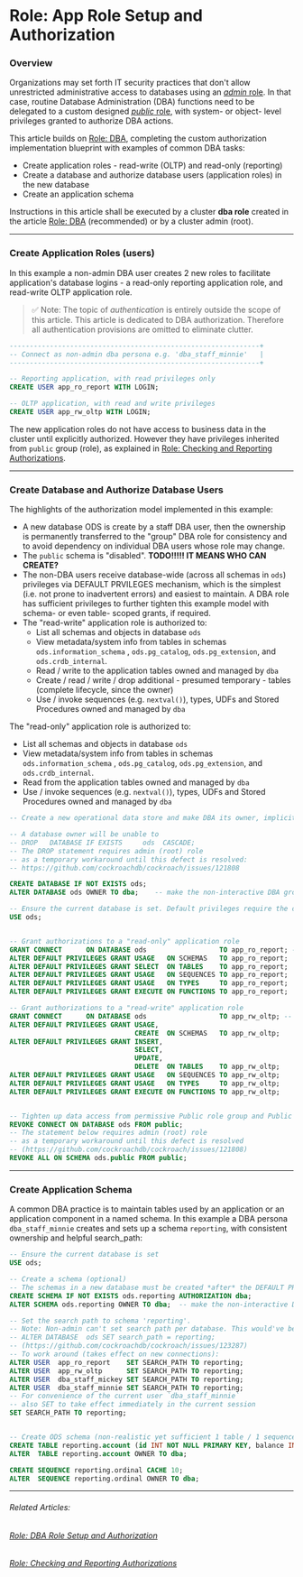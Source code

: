 # Role: App Role Setup and Authorization

### Overview

Organizations may set forth IT security practices that don't allow unrestricted administrative access to databases using an [*admin* role](https://www.cockroachlabs.com/docs/stable/security-reference/authorization#admin-role). In that case, routine Database Administration (DBA) functions need to be delegated to a custom designed [*public* role](https://www.cockroachlabs.com/docs/stable/security-reference/authorization#public-role), with system- or object- level privileges granted to authorize DBA actions.

This article builds on [Role: DBA](../system-overview/role-dba.md), completing the custom authorization implementation blueprint with examples of common DBA tasks:

- Create application roles - read-write (OLTP) and read-only (reporting)
- Create a database and authorize database users (application roles) in the new database
- Create an application schema

Instructions in this article shall be executed by a cluster **dba role** created in the article [Role: DBA](../system-overview/role-dba.md) (recommended) or by a cluster admin (root).





------

### Create Application Roles (users)

In this example a non-admin DBA user creates 2 new roles to facilitate application's database logins - a read-only reporting application role, and read-write OLTP application role.



> ✅ Note: The topic of *authentication* is entirely outside the scope of this article.
> This article is dedicated to DBA authorization. Therefore all authentication provisions are omitted to eliminate clutter.



```sql
--------------------------------------------------------------+
-- Connect as non-admin dba persona e.g. 'dba_staff_minnie'   |
--------------------------------------------------------------+

-- Reporting application, with read privileges only
CREATE USER app_ro_report WITH LOGIN;

-- OLTP application, with read and write privileges
CREATE USER app_rw_oltp WITH LOGIN;
```

The new application roles do not have access to business data in the cluster until explicitly authorized. However they have privileges inherited from `public` group (role), as explained in [Role: Checking and Reporting Authorizations](../system-overview/role-privileges.md#nuanced-points-about-roles-and-privileges).





------

### Create Database and Authorize Database Users

The highlights of the authorization model implemented in this example:

- A new database ODS is create by a staff DBA user, then the ownership is permanently transferred to the "group" DBA role for consistency and to avoid dependency on individual DBA users whose role may change.
- The `public` schema is "disabled". **TODO!!!!! IT MEANS WHO CAN CREATE?**
- The non-DBA users receive database-wide (across all schemas in `ods`) privileges  via DEFAULT PRVILEGES mechanism, which is the simplest (i.e. not prone to inadvertent errors) and easiest to maintain. A DBA role has sufficient privileges to further tighten this example model with schema- or even table- scoped grants, if required. 
- The "read-write" application role is authorized to:
  - List all schemas and objects in database `ods`
  - View metadata/system info from tables in schemas  `ods.information_schema` , `ods.pg_catalog`, `ods.pg_extension`, and `ods.crdb_internal`.
  - Read / write to the application tables owned and managed by `dba`
  - Create / read / write / drop additional - presumed temporary - tables (complete lifecycle, since the owner)
  - Use / invoke sequences (e.g. `nextval()`), types, UDFs and Stored Procedures owned and managed by `dba`

The "read-only" application role is authorized to:

- List all schemas and objects in database `ods`
- View metadata/system info from tables in schemas  `ods.information_schema` , `ods.pg_catalog`, `ods.pg_extension`, and `ods.crdb_internal`.
- Read from the application tables owned and managed by `dba`
- Use / invoke sequences (e.g. `nextval()`), types, UDFs and Stored Procedures owned and managed by `dba`



```sql
-- Create a new operational data store and make DBA its owner, implicitly - with ALL PRIVILEGES

-- A database owner will be unable to
-- DROP   DATABASE IF EXISTS     ods  CASCADE;
-- The DROP statement requires admin (root) role
-- as a temporary workaround until this defect is resolved:
-- https://github.com/cockroachdb/cockroach/issues/121808

CREATE DATABASE IF NOT EXISTS ods;
ALTER DATABASE ods OWNER TO dba;    -- make the non-interactive DBA group (role) the owner! 

-- Ensure the current database is set. Default privileges require the current database context.
USE ods;


-- Grant authorizations to a "read-only" application role
GRANT CONNECT      ON DATABASE ods                  TO app_ro_report; -- e.g. show schemas; show tables;
ALTER DEFAULT PRIVILEGES GRANT USAGE   ON SCHEMAS   TO app_ro_report;
ALTER DEFAULT PRIVILEGES GRANT SELECT  ON TABLES    TO app_ro_report;
ALTER DEFAULT PRIVILEGES GRANT USAGE   ON SEQUENCES TO app_ro_report;
ALTER DEFAULT PRIVILEGES GRANT USAGE   ON TYPES     TO app_ro_report;
ALTER DEFAULT PRIVILEGES GRANT EXECUTE ON FUNCTIONS TO app_ro_report;

-- Grant authorizations to a "read-write" application role
GRANT CONNECT      ON DATABASE ods                  TO app_rw_oltp; -- e.g. show schemas; show tables;
ALTER DEFAULT PRIVILEGES GRANT USAGE,
                               CREATE  ON SCHEMAS   TO app_rw_oltp;
ALTER DEFAULT PRIVILEGES GRANT INSERT,
                               SELECT,
                               UPDATE,
                               DELETE  ON TABLES    TO app_rw_oltp;
ALTER DEFAULT PRIVILEGES GRANT USAGE   ON SEQUENCES TO app_rw_oltp;
ALTER DEFAULT PRIVILEGES GRANT USAGE   ON TYPES     TO app_rw_oltp;
ALTER DEFAULT PRIVILEGES GRANT EXECUTE ON FUNCTIONS TO app_rw_oltp;


-- Tighten up data access from permissive Public role group and Public schemas
REVOKE CONNECT ON DATABASE ods FROM public;
-- The statement below requires admin (root) role
-- as a temporary workaround until this defect is resolved
-- (https://github.com/cockroachdb/cockroach/issues/121808)
REVOKE ALL ON SCHEMA ods.public FROM public;
```





------

### Create Application Schema

A common DBA practice is to maintain tables used by an application or an application component in a named schema. In this example a DBA persona `dba_staff_minnie`  creates and sets up a schema `reporting`, with consistent ownership and helpful search_path:



```sql
-- Ensure the current database is set
USE ods;

-- Create a schema (optional)
-- The schemas in a new database must be created *after* the DEFAULT PRIVILEGES are set
CREATE SCHEMA IF NOT EXISTS ods.reporting AUTHORIZATION dba;
ALTER SCHEMA ods.reporting OWNER TO dba;  -- make the non-interactive DBA group (role) the owner!

-- Set the search path to schema 'reporting'.
-- Note: Non-admin can't set search path per database. This would've been helpful but requires admin:
-- ALTER DATABASE  ods SET search_path = reporting;
-- (https://github.com/cockroachdb/cockroach/issues/123287)
-- To work around (takes effect on new connections):
ALTER USER  app_ro_report    SET SEARCH_PATH TO reporting;
ALTER USER  app_rw_oltp      SET SEARCH_PATH TO reporting;
ALTER USER  dba_staff_mickey SET SEARCH_PATH TO reporting;
ALTER USER  dba_staff_minnie SET SEARCH_PATH TO reporting;
-- For convenience of the current user `dba_staff_minnie`
-- also SET to take effect immediately in the current session
SET SEARCH_PATH TO reporting;


-- Create ODS schema (non-realistic yet sufficient 1 table / 1 sequence example)
CREATE TABLE reporting.account (id INT NOT NULL PRIMARY KEY, balance INT NOT NULL);
ALTER  TABLE reporting.account OWNER TO dba;

CREATE SEQUENCE reporting.ordinal CACHE 10;
ALTER  SEQUENCE reporting.ordinal OWNER TO dba;
```





------

###### Related Articles:

###### 	 [Role: DBA Role Setup and Authorization](../system-overview/role-dba.md)

###### 	[Role: Checking and Reporting Authorizations](../system-overview/role-privileges.md)

